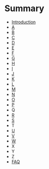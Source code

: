 # Summary

* [Introduction](README.md)
* [A](A/index.md)
* [B](b.md)
* [C](c.md)
* [D](d.md)
* [E](electricity.md)
* [F](f.md)
* [G](g.md)
* [H](h.md)
* [I](i.md)
* [J](j.md)
* [K](k.md)
* [L](l.md)
* [M](m.md)
* [N](n.md)
* [O](o.md)
* [P](p.md)
* Q
* [R](r.md)
* [S](s.md)
* T
* [U](u.md)
* [V](v.md)
* [W](w.md)
* X
* Y
* Z
* [FAQ](faq.md)

